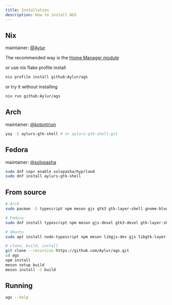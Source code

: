 ```yaml
---
title: Installation
description: How to install AGS
---
```


## Nix

maintainer: [@Aylur](https://github.com/Aylur)

The recommended way is the [Home Manager module](../home-manager)

or use nix flake profile install

```bash
nix profile install github:Aylur/ags
```

or try it without installing

```bash
nix run github:Aylur/ags
```

## Arch

maintainer: [@kotontrion](https://github.com/kotontrion)

```bash
yay -S aylurs-gtk-shell # or aylurs-gtk-shell-git
```

## Fedora

maintainer: [@solopasha](https://github.com/solopasha)

```bash
sudo dnf copr enable solopasha/hyprland
sudo dnf install aylurs-gtk-shell
```

## From source

```bash
# Arch
sudo pacman -S typescript npm meson gjs gtk3 gtk-layer-shell gnome-bluetooth-3.0 upower networkmanager gobject-introspection libdbusmenu-gtk3 libsoup3
```

```bash
# Fedora
sudo dnf install typescript npm meson gjs-devel gtk3-devel gtk-layer-shell gnome-bluetooth upower NetworkManager pulseaudio-libs-devel libdbusmenu-gtk3 libsoup3
```

```bash
# Ubuntu
sudo apt install node-typescript npm meson libgjs-dev gjs libgtk-layer-shell-dev libgtk-3-dev libpulse-dev network-manager-dev libgnome-bluetooth-3.0-dev libdbusmenu-gtk3-dev libsoup-3.0-dev
```

```bash
# clone, build, install
git clone --recursive https://github.com/Aylur/ags.git
cd ags
npm install
meson setup build
meson install -C build
```

## Running

```bash
ags --help
```
